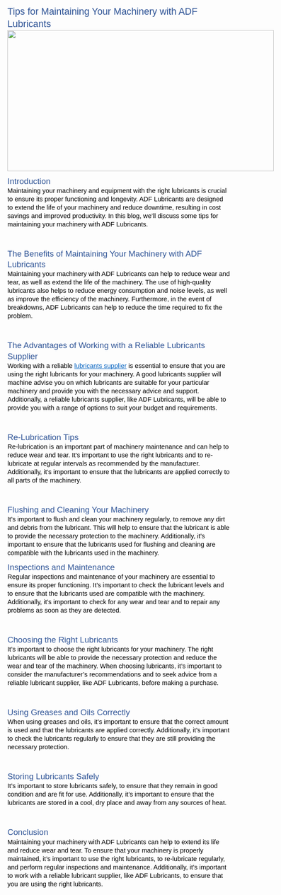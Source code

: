 <h1 dir="ltr" style="line-height:1.295;margin-top:12pt;margin-bottom:0pt;"><span style="font-size:16pt;font-family:Calibri,sans-serif;color:#2f5496;background-color:transparent;font-weight:400;font-style:normal;font-variant:normal;text-decoration:none;vertical-align:baseline;white-space:pre;white-space:pre-wrap;">Tips for Maintaining Your Machinery with ADF Lubricants</span></h1>
<p dir="ltr" style="line-height:1.295;margin-top:0pt;margin-bottom:8pt;"><span style="font-size:11pt;font-family:Calibri,sans-serif;color:#000000;background-color:transparent;font-weight:400;font-style:normal;font-variant:normal;text-decoration:none;vertical-align:baseline;white-space:pre;white-space:pre-wrap;"><span style="border:none;display:inline-block;overflow:hidden;width:602px;height:319px;"><img src="https://lh5.googleusercontent.com/5Mvd93Ls8EFORA7O-olAA2otwuvRODvGa-XIWBfNiVS9sX2BFrj5wqedEDv1Ujw9O4RJ0pqIDDzlm8DfwBRr3j9NDJekeLm9h017c7Z7rx0GD6prGhRVd7RypKgiX79n2RBSaK6ip1-ub2qVSl0woAgAbs2q3MzzRr8OQHVVz_Rh3DTKSHrvcJVN_hyVOfcU" width="602" height="319"></span></span></p>
<h2 dir="ltr" style="line-height:1.295;margin-top:2pt;margin-bottom:0pt;"><span style="font-size:13.999999999999998pt;font-family:Calibri,sans-serif;color:#2f5496;background-color:transparent;font-weight:400;font-style:normal;font-variant:normal;text-decoration:none;vertical-align:baseline;white-space:pre;white-space:pre-wrap;">Introduction</span></h2>
<p dir="ltr" style="line-height:1.295;margin-top:0pt;margin-bottom:8pt;"><span style="font-size:11pt;font-family:Calibri,sans-serif;color:#000000;background-color:transparent;font-weight:400;font-style:normal;font-variant:normal;text-decoration:none;vertical-align:baseline;white-space:pre;white-space:pre-wrap;">Maintaining your machinery and equipment with the right lubricants is crucial to ensure its proper functioning and longevity. ADF Lubricants are designed to extend the life of your machinery and reduce downtime, resulting in cost savings and improved productivity. In this blog, we&rsquo;ll discuss some tips for maintaining your machinery with ADF Lubricants.</span></p>
<p><br></p>
<h2 dir="ltr" style="line-height:1.295;margin-top:2pt;margin-bottom:0pt;"><span style="font-size:13.999999999999998pt;font-family:Calibri,sans-serif;color:#2f5496;background-color:transparent;font-weight:400;font-style:normal;font-variant:normal;text-decoration:none;vertical-align:baseline;white-space:pre;white-space:pre-wrap;">The Benefits of Maintaining Your Machinery with ADF Lubricants</span></h2>
<p dir="ltr" style="line-height:1.295;margin-top:0pt;margin-bottom:8pt;"><span style="font-size:11pt;font-family:Calibri,sans-serif;color:#000000;background-color:transparent;font-weight:400;font-style:normal;font-variant:normal;text-decoration:none;vertical-align:baseline;white-space:pre;white-space:pre-wrap;">Maintaining your machinery with ADF Lubricants can help to reduce wear and tear, as well as extend the life of the machinery. The use of high-quality lubricants also helps to reduce energy consumption and noise levels, as well as improve the efficiency of the machinery. Furthermore, in the event of breakdowns, ADF Lubricants can help to reduce the time required to fix the problem.</span></p>
<p><br></p>
<h2 dir="ltr" style="line-height:1.295;margin-top:2pt;margin-bottom:0pt;"><span style="font-size:13.999999999999998pt;font-family:Calibri,sans-serif;color:#2f5496;background-color:transparent;font-weight:400;font-style:normal;font-variant:normal;text-decoration:none;vertical-align:baseline;white-space:pre;white-space:pre-wrap;">The Advantages of Working with a Reliable Lubricants Supplier</span></h2>
<p dir="ltr" style="line-height:1.295;margin-top:0pt;margin-bottom:8pt;"><span style="font-size:11pt;font-family:Calibri,sans-serif;color:#000000;background-color:transparent;font-weight:400;font-style:normal;font-variant:normal;text-decoration:none;vertical-align:baseline;white-space:pre;white-space:pre-wrap;">Working with a reliable&nbsp;</span><a href="https://afdpetroleum.com/afd-lubricants/" style="text-decoration:none;"><span style="font-size:11pt;font-family:Calibri,sans-serif;color:#0563c1;background-color:transparent;font-weight:400;font-style:normal;font-variant:normal;text-decoration:underline;-webkit-text-decoration-skip:none;text-decoration-skip-ink:none;vertical-align:baseline;white-space:pre;white-space:pre-wrap;">lubricants supplier</span></a><span style="font-size:11pt;font-family:Calibri,sans-serif;color:#000000;background-color:transparent;font-weight:400;font-style:normal;font-variant:normal;text-decoration:none;vertical-align:baseline;white-space:pre;white-space:pre-wrap;">&nbsp;is essential to ensure that you are using the right lubricants for your machinery. A good lubricants supplier will machine advise you on which lubricants are suitable for your particular machinery and provide you with the necessary advice and support. Additionally, a reliable lubricants supplier, like ADF Lubricants, will be able to provide you with a range of options to suit your budget and requirements.</span></p>
<p><br></p>
<h2 dir="ltr" style="line-height:1.295;margin-top:2pt;margin-bottom:0pt;"><span style="font-size:13.999999999999998pt;font-family:Calibri,sans-serif;color:#2f5496;background-color:transparent;font-weight:400;font-style:normal;font-variant:normal;text-decoration:none;vertical-align:baseline;white-space:pre;white-space:pre-wrap;">Re-Lubrication Tips</span></h2>
<p dir="ltr" style="line-height:1.295;margin-top:0pt;margin-bottom:8pt;"><span style="font-size:11pt;font-family:Calibri,sans-serif;color:#000000;background-color:transparent;font-weight:400;font-style:normal;font-variant:normal;text-decoration:none;vertical-align:baseline;white-space:pre;white-space:pre-wrap;">Re-lubrication is an important part of machinery maintenance and can help to reduce wear and tear. It&rsquo;s important to use the right lubricants and to re-lubricate at regular intervals as recommended by the manufacturer. Additionally, it&rsquo;s important to ensure that the lubricants are applied correctly to all parts of the machinery.</span></p>
<p><br></p>
<h2 dir="ltr" style="line-height:1.295;margin-top:2pt;margin-bottom:0pt;"><span style="font-size:13.999999999999998pt;font-family:Calibri,sans-serif;color:#2f5496;background-color:transparent;font-weight:400;font-style:normal;font-variant:normal;text-decoration:none;vertical-align:baseline;white-space:pre;white-space:pre-wrap;">Flushing and Cleaning Your Machinery</span></h2>
<p dir="ltr" style="line-height:1.295;margin-top:0pt;margin-bottom:8pt;"><span style="font-size:11pt;font-family:Calibri,sans-serif;color:#000000;background-color:transparent;font-weight:400;font-style:normal;font-variant:normal;text-decoration:none;vertical-align:baseline;white-space:pre;white-space:pre-wrap;">It&rsquo;s important to flush and clean your machinery regularly, to remove any dirt and debris from the lubricant. This will help to ensure that the lubricant is able to provide the necessary protection to the machinery. Additionally, it&rsquo;s important to ensure that the lubricants used for flushing and cleaning are compatible with the lubricants used in the machinery.</span></p>
<h2 dir="ltr" style="line-height:1.295;margin-top:2pt;margin-bottom:0pt;"><span style="font-size:13.999999999999998pt;font-family:Calibri,sans-serif;color:#2f5496;background-color:transparent;font-weight:400;font-style:normal;font-variant:normal;text-decoration:none;vertical-align:baseline;white-space:pre;white-space:pre-wrap;">Inspections and Maintenance</span></h2>
<p dir="ltr" style="line-height:1.295;margin-top:0pt;margin-bottom:8pt;"><span style="font-size:11pt;font-family:Calibri,sans-serif;color:#000000;background-color:transparent;font-weight:400;font-style:normal;font-variant:normal;text-decoration:none;vertical-align:baseline;white-space:pre;white-space:pre-wrap;">Regular inspections and maintenance of your machinery are essential to ensure its proper functioning. It&rsquo;s important to check the lubricant levels and to ensure that the lubricants used are compatible with the machinery. Additionally, it&rsquo;s important to check for any wear and tear and to repair any problems as soon as they are detected.</span></p>
<p><br></p>
<h2 dir="ltr" style="line-height:1.295;margin-top:2pt;margin-bottom:0pt;"><span style="font-size:13.999999999999998pt;font-family:Calibri,sans-serif;color:#2f5496;background-color:transparent;font-weight:400;font-style:normal;font-variant:normal;text-decoration:none;vertical-align:baseline;white-space:pre;white-space:pre-wrap;">Choosing the Right Lubricants</span></h2>
<p dir="ltr" style="line-height:1.295;margin-top:0pt;margin-bottom:8pt;"><span style="font-size:11pt;font-family:Calibri,sans-serif;color:#000000;background-color:transparent;font-weight:400;font-style:normal;font-variant:normal;text-decoration:none;vertical-align:baseline;white-space:pre;white-space:pre-wrap;">It&rsquo;s important to choose the right lubricants for your machinery. The right lubricants will be able to provide the necessary protection and reduce the wear and tear of the machinery. When choosing lubricants, it&rsquo;s important to consider the manufacturer&rsquo;s recommendations and to seek advice from a reliable lubricant supplier, like ADF Lubricants, before making a purchase.</span></p>
<p><br></p>
<h2 dir="ltr" style="line-height:1.295;margin-top:2pt;margin-bottom:0pt;"><span style="font-size:13.999999999999998pt;font-family:Calibri,sans-serif;color:#2f5496;background-color:transparent;font-weight:400;font-style:normal;font-variant:normal;text-decoration:none;vertical-align:baseline;white-space:pre;white-space:pre-wrap;">Using Greases and Oils Correctly</span></h2>
<p dir="ltr" style="line-height:1.295;margin-top:0pt;margin-bottom:8pt;"><span style="font-size:11pt;font-family:Calibri,sans-serif;color:#000000;background-color:transparent;font-weight:400;font-style:normal;font-variant:normal;text-decoration:none;vertical-align:baseline;white-space:pre;white-space:pre-wrap;">When using greases and oils, it&rsquo;s important to ensure that the correct amount is used and that the lubricants are applied correctly. Additionally, it&rsquo;s important to check the lubricants regularly to ensure that they are still providing the necessary protection.</span></p>
<p><br></p>
<h2 dir="ltr" style="line-height:1.295;margin-top:2pt;margin-bottom:0pt;"><span style="font-size:13.999999999999998pt;font-family:Calibri,sans-serif;color:#2f5496;background-color:transparent;font-weight:400;font-style:normal;font-variant:normal;text-decoration:none;vertical-align:baseline;white-space:pre;white-space:pre-wrap;">Storing Lubricants Safely</span></h2>
<p dir="ltr" style="line-height:1.295;margin-top:0pt;margin-bottom:8pt;"><span style="font-size:11pt;font-family:Calibri,sans-serif;color:#000000;background-color:transparent;font-weight:400;font-style:normal;font-variant:normal;text-decoration:none;vertical-align:baseline;white-space:pre;white-space:pre-wrap;">It&rsquo;s important to store lubricants safely, to ensure that they remain in good condition and are fit for use. Additionally, it&rsquo;s important to ensure that the lubricants are stored in a cool, dry place and away from any sources of heat.</span></p>
<p><br></p>
<h2 dir="ltr" style="line-height:1.295;margin-top:2pt;margin-bottom:0pt;"><span style="font-size:13.999999999999998pt;font-family:Calibri,sans-serif;color:#2f5496;background-color:transparent;font-weight:400;font-style:normal;font-variant:normal;text-decoration:none;vertical-align:baseline;white-space:pre;white-space:pre-wrap;">Conclusion</span></h2>
<p dir="ltr" style="line-height:1.295;margin-top:0pt;margin-bottom:8pt;"><span style="font-size:11pt;font-family:Calibri,sans-serif;color:#000000;background-color:transparent;font-weight:400;font-style:normal;font-variant:normal;text-decoration:none;vertical-align:baseline;white-space:pre;white-space:pre-wrap;">Maintaining your machinery with ADF Lubricants can help to extend its life and reduce wear and tear. To ensure that your machinery is properly maintained, it&rsquo;s important to use the right lubricants, to re-lubricate regularly, and perform regular inspections and maintenance. Additionally, it&rsquo;s important to work with a reliable lubricant supplier, like ADF Lubricants, to ensure that you are using the right lubricants.</span></p>
